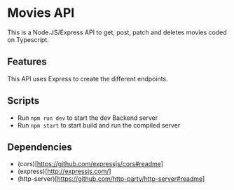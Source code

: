 # Movies API

This is a Node.JS/Express API to get, post, patch and deletes movies coded on Typescript.

## Features
This API uses Express to create the different endpoints.

## Scripts

- Run `npm run dev` to start the dev Backend server
- Run `npm start` to start build and run the compiled server

## Dependencies
- (cors)[https://github.com/expressjs/cors#readme]
- (express)[http://expressjs.com/]
- (http-server)[https://github.com/http-party/http-server#readme]